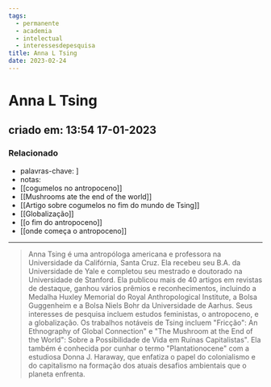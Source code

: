 ```yaml
---
tags:
  - permanente
  - academia
  - intelectual
  - interessesdepesquisa
title: Anna L Tsing
date: 2023-02-24
---
```


# Anna L Tsing

## criado em: 13:54 17-01-2023

### Relacionado

- palavras-chave: ]
- notas: 
- [[cogumelos no antropoceno]]
- [[Mushrooms ate the end of the world]]
- [[Artigo sobre cogumelos no fim do mundo de Tsing]]
- [[Globalização]]
- [[o fim do antropoceno]]
- [[onde começa o antropoceno]]
---

>Anna Tsing é uma antropóloga americana e professora na Universidade da Califórnia, Santa Cruz. Ela recebeu seu B.A. da Universidade de Yale e completou seu mestrado e doutorado na Universidade de Stanford. Ela publicou mais de 40 artigos em revistas de destaque, ganhou vários prêmios e reconhecimentos, incluindo a Medalha Huxley Memorial do Royal Anthropological Institute, a Bolsa Guggenheim e a Bolsa Niels Bohr da Universidade de Aarhus. Seus interesses de pesquisa incluem estudos feministas, o antropoceno, e a globalização. Os trabalhos notáveis de Tsing incluem "Fricção": An Ethnography of Global Connection" e "The Mushroom at the End of the World": Sobre a Possibilidade de Vida em Ruínas Capitalistas". Ela também é conhecida por cunhar o termo "Plantationocene" com a estudiosa Donna J. Haraway, que enfatiza o papel do colonialismo e do capitalismo na formação dos atuais desafios ambientais que o planeta enfrenta.
